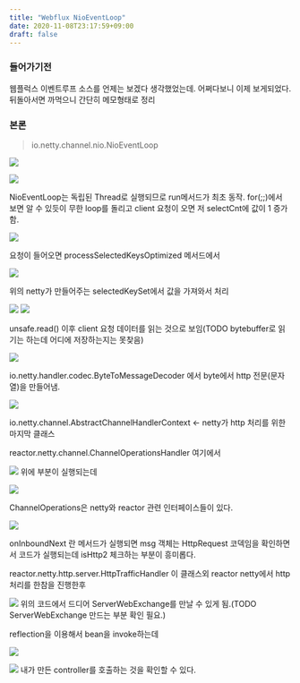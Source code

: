 ```yaml
---
title: "Webflux NioEventLoop"
date: 2020-11-08T23:17:59+09:00
draft: false
---
```


### 들어가기전

웹플럭스 이벤트루프 소스를 언제는 보겠다 생각했었는데. 어쩌다보니 이제 보게되었다. 뒤돌아서면 까먹으니 간단히 메모형태로 정리

### 본론

> io.netty.channel.nio.NioEventLoop

![](../../2020-11-08-23-21-10.png)


![](../../2020-11-08-23-22-25.png)

NioEventLoop는 독립된 Thread로 실행되므로 run메서드가 최초 동작. for(;;)에서 보면 알 수 있듯이 무한 loop를 돌리고 client 요청이 오면 저 selectCnt에 값이 1 증가함.

![](../../2020-11-08-23-25-31.png)

요청이 들어오면 processSelectedKeysOptimized 메서드에서 

![](../2020-11-08-23-26-40.png)

위의 netty가 만들어주는 selectedKeySet에서 값을 가져와서 처리

![](../2020-11-08-23-29-21.png)
![](../2020-11-08-23-28-45.png)

unsafe.read() 이후 client 요청 데이터를 읽는 것으로 보임(TODO bytebuffer로 읽기는 하는데 어디에 저장하는지는 못찾음)

![](../2020-11-08-23-34-55.png)

io.netty.handler.codec.ByteToMessageDecoder 에서 byte에서 http 전문(문자열)을 만들어냄.


![](../2020-11-08-23-38-09.png)

io.netty.channel.AbstractChannelHandlerContext <- netty가 http 처리를 위한 마지막 클래스



reactor.netty.channel.ChannelOperationsHandler 여기에서

![](../2020-11-08-23-40-29.png)
위에 부분이 실행되는데

![](../2020-11-08-23-40-02.png)

ChannelOperations은 netty와 reactor 관련 인터페이스들이 있다.

![](../2020-11-08-23-42-14.png)

onInboundNext 란 메서드가 실행되면 msg 객체는 HttpRequest 코덱임을 확인하면서 코드가 실행되는데 isHttp2 체크하는 부분이 흥미롭다. 


reactor.netty.http.server.HttpTrafficHandler 이 클래스외 reactor netty에서 http 처리를 한참을 진행한후

![](../2020-11-09-00-00-42.png)
위의 코드에서 드디어 ServerWebExchange를 만날 수 있게 됨.(TODO ServerWebExchange 만드는 부분 확인 필요.)

reflection을 이용해서 bean을 invoke하는데

![](../2020-11-09-00-02-11.png)

![](../2020-11-09-00-02-58.png)
내가 만든 controller를 호출하는 것을 확인할 수 있다.

